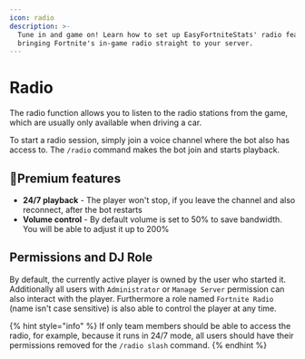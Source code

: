 ```yaml
---
icon: radio
description: >-
  Tune in and game on! Learn how to set up EasyFortniteStats' radio feature,
  bringing Fortnite's in-game radio straight to your server.
---
```


# Radio

The radio function allows you to listen to the radio stations from the game, which are usually only available when driving a car.

To start a radio session, simply join a voice channel where the bot also has access to. The `/radio` command makes the bot join and starts playback.

## 🔸Premium features

* **24/7 playback** - The player won't stop, if you leave the channel and also reconnect, after the bot restarts
* **Volume control** - By default volume is set to 50% to save bandwidth. You will be able to adjust it up to 200%

## Permissions and DJ Role

By default, the currently active player is owned by the user who started it. Additionally all users with `Administrator` or `Manage Server` permission can also interact with the player. Furthermore a role named `Fortnite Radio` (name isn't case sensitive) is also able to control the player at any time.

{% hint style="info" %}
If only team members should be able to access the radio, for example, because it runs in 24/7 mode, all users should have their permissions removed for the `/radio slash` command.
{% endhint %}

